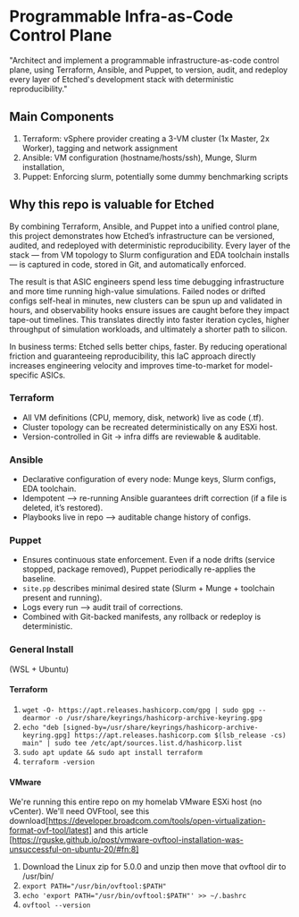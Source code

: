 # Programmable Infra-as-Code Control Plane 
"Architect and implement a programmable infrastructure-as-code control plane, using Terraform, Ansible, and Puppet, to version, audit, and redeploy every layer of Etched's development stack with deterministic reproducibility."

## Main Components
1. Terraform: vSphere provider creating a 3-VM cluster (1x Master, 2x Worker), tagging and network assignment
2. Ansible: VM configuration (hostname/hosts/ssh), Munge, Slurm installation, 
3. Puppet: Enforcing slurm, potentially some dummy benchmarking scripts

## Why this repo is valuable for Etched

By combining Terraform, Ansible, and Puppet into a unified control plane, this project demonstrates how Etched’s infrastructure can be versioned, audited, and redeployed with deterministic reproducibility. Every layer of the stack — from VM topology to Slurm configuration and EDA toolchain installs — is captured in code, stored in Git, and automatically enforced.

The result is that ASIC engineers spend less time debugging infrastructure and more time running high-value simulations. Failed nodes or drifted configs self-heal in minutes, new clusters can be spun up and validated in hours, and observability hooks ensure issues are caught before they impact tape-out timelines. This translates directly into faster iteration cycles, higher throughput of simulation workloads, and ultimately a shorter path to silicon.

In business terms: Etched sells better chips, faster. By reducing operational friction and guaranteeing reproducibility, this IaC approach directly increases engineering velocity and improves time-to-market for model-specific ASICs.

### Terraform
- All VM definitions (CPU, memory, disk, network) live as code (.tf).
- Cluster topology can be recreated deterministically on any ESXi host.
- Version-controlled in Git → infra diffs are reviewable & auditable.

### Ansible
- Declarative configuration of every node: Munge keys, Slurm configs, EDA toolchain.
- Idempotent --> re-running Ansible guarantees drift correction (if a file is deleted, it’s restored).
- Playbooks live in repo --> auditable change history of configs.

### Puppet
- Ensures continuous state enforcement. Even if a node drifts (service stopped, package removed), Puppet periodically re-applies the baseline.
- `site.pp` describes minimal desired state (Slurm + Munge + toolchain present and running).
- Logs every run --> audit trail of corrections.
- Combined with Git-backed manifests, any rollback or redeploy is deterministic.


### General Install
(WSL + Ubuntu)

#### Terraform
1. `wget -O- https://apt.releases.hashicorp.com/gpg | sudo gpg --dearmor -o /usr/share/keyrings/hashicorp-archive-keyring.gpg`
2. `echo "deb [signed-by=/usr/share/keyrings/hashicorp-archive-keyring.gpg] https://apt.releases.hashicorp.com $(lsb_release -cs) main" | sudo tee /etc/apt/sources.list.d/hashicorp.list`
3. `sudo apt update && sudo apt install terraform`
4. `terraform -version`

#### VMware
We're running this entire repo on my homelab VMware ESXi host (no vCenter).
We'll need OVFtool, see this download[https://developer.broadcom.com/tools/open-virtualization-format-ovf-tool/latest] and this article [https://rguske.github.io/post/vmware-ovftool-installation-was-unsuccessful-on-ubuntu-20/#fn:8]

1. Download the Linux zip for 5.0.0 and unzip then move that ovftool dir to /usr/bin/
2. `export PATH="/usr/bin/ovftool:$PATH"`
3. `echo 'export PATH="/usr/bin/ovftool:$PATH"' >> ~/.bashrc`
4. `ovftool --version`

